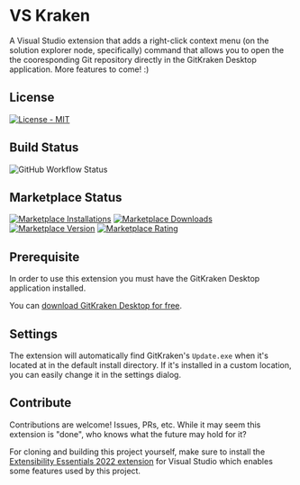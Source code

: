 # VS Kraken

A Visual Studio extension that adds a right-click context menu (on the solution explorer node, specifically) command that allows you to open the the cooresponding Git repository directly in the GitKraken Desktop application.  More features to come! :)

## License

[![License - MIT](https://img.shields.io/github/license/CodingWithCalvin/VS-GitKraken?style=for-the-badge)](https://img.shields.io/github/license/CodingWithCalvin/VS-GitKraken?style=for-the-badge)

## Build Status

![GitHub Workflow Status](https://img.shields.io/github/actions/workflow/status/CodingWithCalvin/VS-GitKraken/release_build_and_deploy.yml?style=for-the-badge)

## Marketplace Status

[![Marketplace Installations](https://img.shields.io/visual-studio-marketplace/i/CodingWithCalvin.VS-GitKraken?style=for-the-badge)](https://img.shields.io/visual-studio-marketplace/i/CodingWithCalvin.VS-GitKraken?style=for-the-badge) [![Marketplace Downloads](https://img.shields.io/visual-studio-marketplace/d/CodingWithCalvin.VS-GitKraken?style=for-the-badge)](https://img.shields.io/visual-studio-marketplace/d/CodingWithCalvin.VS-GitKraken?style=for-the-badge)
[![Marketplace Version](https://img.shields.io/visual-studio-marketplace/v/CodingWithCalvin.VS-GitKraken?style=for-the-badge)](https://img.shields.io/visual-studio-marketplace/v/CodingWithCalvin.VS-GitKraken?style=for-the-badge) [![Marketplace Rating](https://img.shields.io/visual-studio-marketplace/r/CodingWithCalvin.VS-GitKraken?style=for-the-badge)](https://img.shields.io/visual-studio-marketplace/r/CodingWithCalvin.VS-GitKraken?style=for-the-badge)

## Prerequisite

In order to use this extension you must have the GitKraken Desktop application installed.

You can [download GitKraken Desktop for free](https://www.gitkraken.com).

## Settings

The extension will automatically find GitKraken's `Update.exe` when it's located at in the default install directory. If it's installed in a custom location, you can easily change it in the settings dialog.

## Contribute

Contributions are welcome! Issues, PRs, etc. While it may seem this extension is "done", who knows what the future may hold for it?

For cloning and building this project yourself, make sure to install the [Extensibility Essentials 2022 extension](https://marketplace.visualstudio.com/items?itemName=MadsKristensen.ExtensibilityEssentials2022) for Visual Studio which enables some features used by this project.
